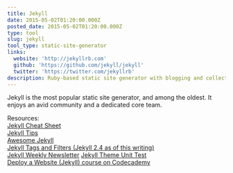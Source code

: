 ```yaml
---
title: Jekyll
date: 2015-05-02T01:20:00.000Z
posted_date: 2015-05-02T01:20:00.000Z
type: tool
slug: jekyll
tool_type: static-site-generator
links:
  website: 'http://jekyllrb.com'
  github: 'https://github.com/jekyll/jekyll'
  twitter: 'https://twitter.com/jekyllrb'
description: Ruby-based static site generator with blogging and collections
---
```



Jekyll is the most popular static site generator, and among the oldest. It enjoys an avid community and a dedicated core team.

Resources:
<br>[Jekyll Cheat Sheet](http://cheat.jekyll.tips/)
<br>[Jekyll Tips](http://jekyll.tips/)
<br>[Awesome Jekyll](https://github.com/planetjekyll/awesome-jekyll)
<br>[Jekyll Tags and Filters (Jekyll 2.4 as of this writing)](http://jekyll.pygmeeweb.com/tests/)
<br>[Jekyll Weekly Newsletter](http://jekyllweekly.com/) [Jekyll Theme Unit Test](https://github.com/mmistakes/jekyll-theme-unit-test)
<br>[Deploy a Website (Jekyll) course on Codecademy](https://www.codecademy.com/courses/deploy-a-website)